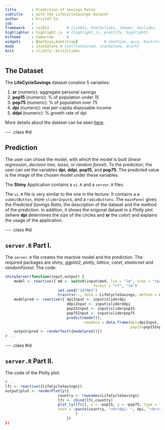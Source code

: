 ```yaml
---
title       : Prediction of Savings Ratio
subtitle    : with the LifeCycleSavings dataset
author      : Kristóf Sz.
job         : 
framework   : io2012        # {io2012, html5slides, shower, dzslides, ...}
highlighter : highlight.js  # {highlight.js, prettify, highlight}
hitheme     : tomorrow      # 
widgets     : [mathjax,bootstrap]            # {mathjax, quiz, bootstrap}
mode        : standalone # {selfcontained, standalone, draft}
knit        : slidify::knit2slides
---
```


## The Dataset

The **LifeCycleSavings** dataset conatins 5 variables:

1. **sr** (numeric): aggregate personal savings
2. **pop15** (numeric): % of population under 15
3. **pop75** (numeric): % of population over 75
4. **dpi** (numeric): real per-capita disposable income
5. **ddpi** (numeric): % growth rate of dpi

More details about the dataset can be seen [here](https://stat.ethz.ch/R-manual/R-devel/library/datasets/html/LifeCycleSavings.html).

--- .class #id

## Prediction

The user can chose the model, with which the model is built (*linear regression*, *decision tree*, *lasso*, or *random forest*). To the prediction, the user can set the variables **dpi**, **ddpi**, **pop15**, and **pop75**. The predicted value is the image of the chosen model under these variables.

The **Shiny** Application contains a `ui.R` and a `server.R` files.

The `ui.R` file is very similar to the one in the lecture. It contains a a `submitButton`, more `sliderInput`s, and a `radioButtons`. The `mainPanel` gives the *Predicted Savings Ratio*, the description of the dataset and the method of the prediction. In addition, it shows the origonal dataset in a *Plotly* plot (where **dpi** determines the *size* of the circles and **sr** the *color*) and explains the usage of the application. 

--- .class #id

## `server.R` Part I.

The `server.R` file creates the reactive model and the prediction. The required packages are *shiny*, *ggplot2*, *plotly*, *lattice*, *caret*, *elasticnet* and *randomForest*. The code:

```r
shinyServer(function(input,output) {
    model <- reactive({ md <- switch(input$mod, lin = "lm", tree = "rpart", lasso = "lasso",
                                        forest = "rf", "lm")
                        set.seed("147963")
                        train(sr~., data = LifeCycleSavings, method = md)  })
    modelpred <- reactive({ dpiInput <- input$sliderdpi
                            ddpiInput <- input$sliderddpi
                            pop15Input <- input$sliderpop15
                            pop75Input <- input$sliderpop75
                            predict(model(),
                                    newdata = data.frame(dpi=dpiInput, ddpi=ddpiInput,
                                                         pop15=pop15Input, pop75=pop75Input))  })
    output$pred <- renderText({modelpred()})
# ...
```

--- .class #id

## `server.R` Part II.

The code of the Plotly plot:

```r
# ...
lfc <- reactive({LifeCycleSavings})
output$plot <- renderPlotly({
                        country <- rownames(LifeCycleSavings)
                        lfc <- cbind(lfc,country)
                        plot_ly(lfc(), x = ~pop15, y = ~pop75, type = "scatter", color = ~sr,
                        text = ~paste(country, "<br>dpi: ", dpi, "<br>sr: ", sr), size = ~dpi
                                )
                            })
})

```
